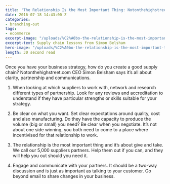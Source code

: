 ```yaml
---
title: 'The Relationship Is the Most Important Thing: Notonthehighstreet.Com'
date: 2016-07-18 14:43:00 Z
categories:
- branching-out
tags:
- ecommerce
excerpt-image: "/uploads/%C2%A0bo-the-relationship-is-the-most-important-thing-444bf5.jpg"
excerpt-text: Supply chain lessons from Simon Belsham
hero-image: "/uploads/%C2%A0bo-the-relationship-is-the-most-important-thing-444bf5.jpg"
length: 30 second read
---
```


Once you have your business strategy, how do you create a good supply chain? Notonthehighstreet.com CEO Simon Belsham says it’s all about clarity, partnership and communications.  

1. When looking at which suppliers to work with, network and research different types of partnership. Look for any reviews and accreditation to understand if they have particular strengths or skills suitable for your strategy. 

2. Be clear on what you want. Set clear expectations around quality, cost and also manufacturing. Do they have the capacity to produce the volume (big or small) you need?
Be clear when you negotiate. It’s not about one side winning, you both need to come to a place where incentivised for that relationship to work.

3. The relationship is the most important thing and it’s about give and take.  We call our 5,000 suppliers partners. Help them out if you can, and they will help you out should you need it.

4. Engage and communicate with your partners. It should be a two-way discussion and is just as important as talking to your customer. Go beyond email to share changes in your business. 
